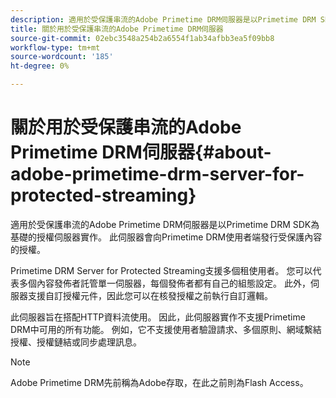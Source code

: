 ```yaml
---
description: 適用於受保護串流的Adobe Primetime DRM伺服器是以Primetime DRM SDK為基礎的授權伺服器實作。 此伺服器會向Primetime DRM使用者端發行受保護內容的授權。
title: 關於用於受保護串流的Adobe Primetime DRM伺服器
source-git-commit: 02ebc3548a254b2a6554f1ab34afbb3ea5f09bb8
workflow-type: tm+mt
source-wordcount: '185'
ht-degree: 0%

---
```


# 關於用於受保護串流的Adobe Primetime DRM伺服器{#about-adobe-primetime-drm-server-for-protected-streaming}

適用於受保護串流的Adobe Primetime DRM伺服器是以Primetime DRM SDK為基礎的授權伺服器實作。 此伺服器會向Primetime DRM使用者端發行受保護內容的授權。

Primetime DRM Server for Protected Streaming支援多個租使用者。 您可以代表多個內容發佈者託管單一伺服器，每個發佈者都有自己的組態設定。 此外，伺服器支援自訂授權元件，因此您可以在核發授權之前執行自訂邏輯。

此伺服器旨在搭配HTTP資料流使用。 因此，此伺服器實作不支援Primetime DRM中可用的所有功能。 例如，它不支援使用者驗證請求、多個原則、網域繫結授權、授權鏈結或同步處理訊息。

>[!NOTE]
>
>Adobe Primetime DRM先前稱為Adobe存取，在此之前則為Flash Access。
